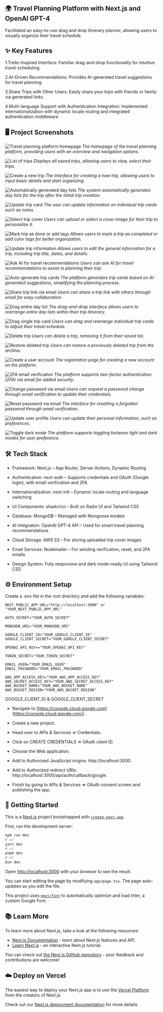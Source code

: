 ## 🌍 Travel Planning Platform with Next.js and OpenAI GPT-4

Facilitated an easy-to-use drag and drop itinerary planner, allowing users to visually organize their travel schedule.

## ✨ Key Features

1.Trello-Inspired Interface: Familiar drag-and-drop functionality for intuitive travel scheduling.

2.AI-Driven Recommendations: Provides AI-generated travel suggestions for travel planning.

3.Share Trips with Other Users: Easily share your trips with friends or family via generated links.

4.Multi-language Support with Authentication Integration: Implemented internationalization with dynamic locale routing and integrated authentication middleware.

## 🖥️ Project Screenshots

![Travel planning platform homepage](https://github.com/user-attachments/assets/6e253495-c980-4595-9b70-d01731d0dc89)
*The homepage of the travel planning platform, providing users with an overview and navigation options.*

![List of trips](https://github.com/user-attachments/assets/dedd89f4-e404-4bdb-a43d-7849bed26350)
*Displays all saved trips, allowing users to view, select their trips.*

![Create a new trip](https://github.com/user-attachments/assets/8b6ea193-ac20-4cfd-af88-f5a8c3bb8341)
*The interface for creating a new trip, allowing users to input basic details and start organizing.*

![Automatically generated day lists](https://github.com/user-attachments/assets/274c0a45-4cae-456e-bc54-f9887db21aa8)
*The system automatically generates day lists for the trip after the initial trip creation.*

![Update trip card](https://github.com/user-attachments/assets/13ea3605-d5ae-493e-a9eb-09382bf97e97)
*The user can update information on individual trip cards such as notes.*

![Select trip cover](https://github.com/user-attachments/assets/f0b3c146-334f-4b5f-af36-6c6aac3855bf)
*Users can upload or select a cover image for their trip to personalize it.*

![Mark trip as done or add tags](https://github.com/user-attachments/assets/6355e504-bed1-4597-8f18-0f7fd8ea3001)
*Allows users to mark a trip as completed or add color tags for better organization.*

![Update trip information](https://github.com/user-attachments/assets/32361ec8-a50e-440f-bc42-548dc648604c)
*Allows users to edit the general information for a trip, including trip title, dates, and details.*

![Ask AI for travel recommendations](https://github.com/user-attachments/assets/e22b6220-cb0c-475a-83a0-58cd548343d7)
*Users can ask AI for travel recommendations to assist in planning their trip.*

![Auto-generate trip cards](https://github.com/user-attachments/assets/e5308584-dbb8-4050-8b0e-4805cd1fa376)
*The platform generates trip cards based on AI-generated suggestions, simplifying the planning process.*

![Share trip link via email](https://github.com/user-attachments/assets/ecb5c65d-a9a5-4865-a9ea-8c4c42278e9f)
*Users can share a trip link with others through email for easy collaboration.*

![Drag entire day list](https://github.com/user-attachments/assets/c934c747-c243-474f-a568-aeafbca997db)
*The drag-and-drop interface allows users to rearrange entire day lists within their trip itinerary.*

![Drag single trip card](https://github.com/user-attachments/assets/afc26ff8-fadd-469c-8d24-40a52df119d7)
*Users can drag and rearrange individual trip cards to adjust their travel schedule.*

![Delete trip](https://github.com/user-attachments/assets/d17eedb7-6f4a-4b06-946f-1b7f49fc0a1e)
*Users can delete a trip, removing it from their saved list.*

![Restore deleted trip](https://github.com/user-attachments/assets/fad68248-5f72-46f7-b5f0-a8c973fb2ec2)
*Users can restore a previously deleted trip from the archive.*

![Create a user account](https://github.com/user-attachments/assets/65cb0127-dd17-47f2-ac6b-b5be6ed6bb19)
*The registration page for creating a new account on the platform.*

![2FA email verification](https://github.com/user-attachments/assets/c59907a6-b99d-4e4c-a9ad-1a2e219a3929)
*The platform supports two-factor authentication (2FA) via email for added security.*

![Change password via email](https://github.com/user-attachments/assets/f4c3cf93-4859-481f-8d65-362baa1215e6)
*Users can request a password change through email verification to update their credentials.*

![Reset password via email](https://github.com/user-attachments/assets/e9f56b81-1ab3-4769-b44c-5977dd408cbb)
*The interface for resetting a forgotten password through email verification.*

![Update user profile](https://github.com/user-attachments/assets/38771d4d-1253-4734-81b6-1a08d89ed0d5)
*Users can update their personal information, such as preferences.*

![Toggle dark mode](https://github.com/user-attachments/assets/8f315d98-91d1-43f9-9b53-c8b0d333c40a)
*The platform supports toggling between light and dark modes for user preference.*

## 🛠 Tech Stack

- Framework: Next.js – App Router, Server Actions, Dynamic Routing

- Authentication: next-auth – Supports credentials and OAuth (Google login), with email verification and 2FA

- Internationalization: next-intl – Dynamic locale routing and language switching

- UI Components: shadcn/ui – Built on Radix UI and Tailwind CSS

- Database: MongoDB – Managed with Mongoose models

- AI Integration: OpenAI GPT-4 API – Used for smart travel planning recommendations

- Cloud Storage: AWS S3 – For storing uploaded trip cover images

- Email Services: Nodemailer – For sending verification, reset, and 2FA emails

- Design System: Fully responsive and dark mode–ready UI using Tailwind CSS

## ⚙️ Environment Setup

Create a .env file in the root directory and add the following variables:

```env
NEXT_PUBLIC_APP_URL="http://localhost:3000" or "YOUR_NEXT_PUBLIC_APP_URL"

AUTH_SECRET="YOUR_AUTH_SECRET"

MONGODB_URI="YOUR_MONGODB_URI"

GOOGLE_CLIENT_ID="YOUR_GOOGLE_CLIENT_ID"
GOOGLE_CLIENT_SECRET="YOUR_GOOGLE_CLIENT_SECRET"

OPENAI_API_KEY=="YOUR_OPENAI_API_KEY"

TOKEN_SECRET="YOUR_TOKEN_SECRET"

EMAIL_USER="YOUR_EMAIL_USER"
EMAIL_PASSWORD="YOUR_EMAIL_PASSWORD"

AWS_APP_ACCESS_KEY="YOUR_AWS_APP_ACCESS_KEY"
AWS_SECRET_ACCESS_KEY="YOUR_AWS_SECRET_ACCESS_KEY"
AWS_BUCKET_NAME="YOUR_AWS_BUCKET_NAME"
AWS_BUCKET_REGION="YOUR_AWS_BUCKET_REGION"
```

GOOGLE_CLIENT_ID & GOOGLE_CLIENT_SECRET

- Navigate to [https://console.cloud.google.com](https://console.cloud.google.com/) .

- Create a new project.

- Head over to APIs & Services => Credentials.
  
- Click on CREATE CREDENTIALS => OAuth client ID.
  
- Choose the Web application.

- Add to Authorized JavaScript origins: http://localhost:3000 .

- Add to Authorized redirect URIs: http://localhost:3000/api/auth/callback/google.
  
- Finish by going to APIs & Services => OAuth consent screen and publishing the app.

## 🚀 Getting Started

This is a [Next.js](https://nextjs.org/) project bootstrapped with [`create-next-app`](https://github.com/vercel/next.js/tree/canary/packages/create-next-app).

First, run the development server:

```bash
npm run dev
# or
yarn dev
# or
pnpm dev
# or
bun dev
```

Open [http://localhost:3000](http://localhost:3000) with your browser to see the result.

You can start editing the page by modifying `app/page.tsx`. The page auto-updates as you edit the file.

This project uses [`next/font`](https://nextjs.org/docs/basic-features/font-optimization) to automatically optimize and load Inter, a custom Google Font.

## 📚 Learn More

To learn more about Next.js, take a look at the following resources:

- [Next.js Documentation](https://nextjs.org/docs) - learn about Next.js features and API.
- [Learn Next.js](https://nextjs.org/learn) - an interactive Next.js tutorial.

You can check out [the Next.js GitHub repository](https://github.com/vercel/next.js/) - your feedback and contributions are welcome!

## ☁️ Deploy on Vercel

The easiest way to deploy your Next.js app is to use the [Vercel Platform](https://vercel.com/new?utm_medium=default-template&filter=next.js&utm_source=create-next-app&utm_campaign=create-next-app-readme) from the creators of Next.js.

Check out our [Next.js deployment documentation](https://nextjs.org/docs/deployment) for more details.
